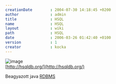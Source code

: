 ```yaml
---
creationDate        : 2004-07-30 14:18:45 +0200 
author              : admin 
title               : HSQL 
name                : HSQL 
layout              : wiki 
path                : HSQL 
date                : 2006-03-26 01:42:40 +0100 
version             : 1 
creator             : kocka 
---
```

![image](http://hsqldb.sourceforge.net/images/line-1.gif)<br/>
[http://hsqldb.org/](http://hsqldb.org/)

Beagyazott java [RDBMS](RDBMS.html)

